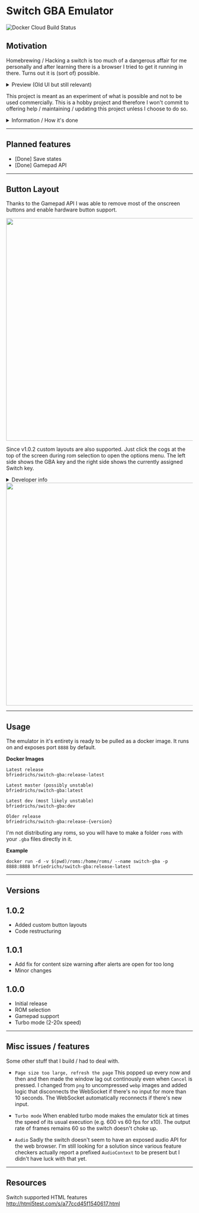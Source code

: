 # Switch GBA Emulator
![Docker Cloud Build Status](https://img.shields.io/docker/cloud/build/bfriedrichs/switch-gba.svg)

## Motivation
Homebrewing / Hacking a switch is too much of a dangerous affair for me personally and after learning there is a browser I tried to get it running in there. Turns out it is (sort of) possible.

<details>
  <summary>Preview (Old UI but still relevant)</summary>
  <img width="500" src="showcase/video_smaller.gif" />
  <p float="left">
  <img width="250" src="showcase/game.jpg" />
  <img width="250" src="showcase/list.jpg" />
  </p>
</details>

This project is meant as an experiment of what is possible and not to be used commercially.
This is a hobby project and therefore I won't commit to offering help / maintaining / updating this project unless I choose to do so.

<details>
  <summary>Information / How it's done</summary>
  This project makes use of the Switch browser that comes up when trying to verify / sign in with certain DNS providers. I won't explain how to do this here but if are capable of setting this up you certainly will also be able to find that information yourself.

  The way the Switch handles `B` is a bit different if there is an iFrame present on the page. In this case `B` will actually navigate the iFrame back first **before** navigating back the actual page (or reloading it). This is crucial for my workaround. With the use of `postMessage` I always immediately return to a "navigated" state of the iFrame.

    This is a modified and heavily towards switch tailored version of [crowdsourced-gba](https://github.com/vinnyoodles/crowdsourced-gba) by vinnynoodles.
</details>

---
## Planned features
* [Done] Save states
* [Done] Gamepad API

---
## Button Layout
Thanks to the Gamepad API I was able to remove most of the onscreen buttons and enable hardware button support.

<img width="600" src="showcase/controls.png" />

Since v1.0.2 custom layouts are also supported. Just click the cogs at the top of the screen during rom selection to open the options menu. The left side shows the GBA key and the right side shows the currently assigned Switch key.
<details>
  <summary>Developer info</summary>
  The current layout file is found at `src/backend/layout.json`. A default configuration is always saved at `src/backend/layout.backup.json`, which is also used for the reset.
</details>

<img width="600" src="showcase/custom.png" />


---
## Usage

The emulator in it's entirety is ready to be pulled as a docker image. It runs on and exposes port `8888` by default.

**Docker Images**
````
Latest release
bfriedrichs/switch-gba:release-latest

Latest master (possibly unstable)
bfriedrichs/switch-gba:latest

Latest dev (most likely unstable)
bfriedrichs/switch-gba:dev

Older release
bfriedrichs/switch-gba:release-{version}
````

I'm not distributing any roms, so you will have to make a folder `roms` with your `.gba` files directly in it.

**Example**
````
docker run -d -v $(pwd)/roms:/home/roms/ --name switch-gba -p 8888:8888 bfriedrichs/switch-gba:release-latest
````

---
## Versions

## 1.0.2
* Added custom button layouts
* Code restructuring

## 1.0.1
* Add fix for content size warning after alerts are open for too long
* Minor changes

## 1.0.0
* Initial release
* ROM selection
* Gamepad support
* Turbo mode (2-20x speed)

---
## Misc issues / features
Some other stuff that I build / had to deal with.

* `Page size too large, refresh the page`
This popped up every now and then and then made the window lag out continously even when `Cancel` is pressed. I changed from `png` to uncompressed `webp` images and added logic that disconnects the WebSocket if there's no input for more than 10 seconds. The WebSocket automatically reconnects if there's new input.

* `Turbo mode`
When enabled turbo mode makes the emulator tick at times the speed of its usual execution (e.g. 600 vs 60 fps for x10). The output rate of frames remains 60 so the switch doesn't choke up.

* `Audio` Sadly the switch doesn't seem to have an exposed audio API for the web browser. I'm still looking for a solution since various feature checkers actually report a prefixed `AudioContext` to be present but I didn't have luck with that yet.

---
## Resources

Switch supported HTML features http://html5test.com/s/a77ccd45f1540617.html
